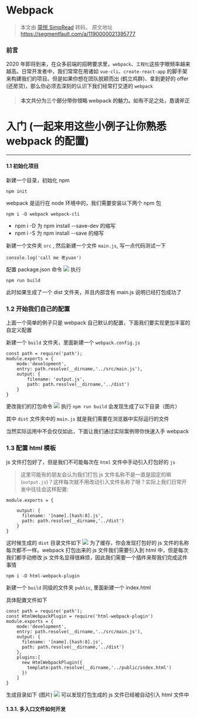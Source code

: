 # Webpack


> 本文由 [简悦 SimpRead](http://ksria.com/simpread/) 转码， 原文地址 https://segmentfault.com/a/1190000021395777

### 前言

2020 年即将到来，在众多前端的招聘要求里，`webpack`、`工程化`这些字眼频率越来越高。日常开发者中，我们常常在用诸如 `vue-cli`、`create-react-app` 的脚手架来构建我们的项目。但是如果你想在团队脱颖而出 (鹤立鸡群)、拿到更好的 offer (还房贷)，那么你必须去深刻的认识下我们经常打交道的 `webpack`

> #### 本文共分为三个部分带你领略 webpack 的魅力。如有不足之处，恳请斧正

# 入门 (一起来用这些小例子让你熟悉 webpack 的配置)

---

#### 1.1 初始化项目

新建一个目录，初始化 npm

```
npm init
```

webpack 是运行在 node 环境中的，我们需要安装以下两个 npm 包

```
npm i -D webpack webpack-cli
```

* npm i -D 为 npm install --save-dev 的缩写
* npm i -S 为 npm install --save 的缩写

新建一个文件夹 `src` , 然后新建一个文件 `main.js`, 写一点代码测试一下

```
console.log('call me 老yuan')
```

配置 package.json 命令
[![](assets/138142910-7f6726e6b998d057_articlex.png)](https://postimg.cc/BtwWLsDS)
执行

```
npm run build
```

此时如果生成了一个 dist 文件夹，并且内部含有 main.js 说明已经打包成功了

### 1.2 开始我们自己的配置

上面一个简单的例子只是 webpack 自己默认的配置，下面我们要实现更加丰富的自定义配置

新建一个 `build` 文件夹，里面新建一个 `webpack.config.js`

```
const path = require('path');
module.exports = {
    mode:'development', 
    entry: path.resolve(__dirname,'../src/main.js'),  
    output: {
        filename: 'output.js',    
        path: path.resolve(__dirname,'../dist')  
    }
}
```

更改我们的打包命令
[![](assets/2508638692-30e80cf6856aa6c7_articlex.png)](https://postimg.cc/xX1bsv8y)
执行 `npm run build`
会发现生成了以下目录（图片）

其中 `dist` 文件夹中的 `main.js` 就是我们需要在浏览器中实际运行的文件

当然实际运用中不会仅仅如此，下面让我们通过实际案例带你快速入手 webpack

### 1.3 配置 html 模板

js 文件打包好了，但是我们不可能每次在 `html` 文件中手动引入打包好的 `js`

> 这里可能有的朋友会认为我们打包 js 文件名称不是一直是固定的嘛 (`output.js`)？这样每次就不用改动引入文件名称了呀？实际上我们日常开发中往往会这样配置:

```
module.exports = {
  
    output: {
      filename: '[name].[hash:8].js',    
      path: path.resolve(__dirname,'../dist')  
    }
}
```

这时候生成的 `dist` 目录文件如下
[![](assets/2792967335-a24cea981a42e529_articlex.png)](https://postimg.cc/8sv9ZY0D)
为了缓存，你会发现打包好的 js 文件的名称每次都不一样。webpack 打包出来的 js 文件我们需要引入到 html 中，但是每次我们都手动修改 js 文件名显得很麻烦，因此我们需要一个插件来帮我们完成这件事情

```
npm i -D html-webpack-plugin
```

新建一个 `build` 同级的文件夹 `public`, 里面新建一个 index.html

具体配置文件如下

```
const path = require('path');
const HtmlWebpackPlugin = require('html-webpack-plugin')
module.exports = {
    mode:'development', 
    entry: path.resolve(__dirname,'../src/main.js'),  
    output: {
      filename: '[name].[hash:8].js',    
      path: path.resolve(__dirname,'../dist')  
    },
    plugins:[
      new HtmlWebpackPlugin({
        template:path.resolve(__dirname,'../public/index.html')
      })
    ]
}
```

生成目录如下 (图片)
[![](assets/2729064086-aba7ccb2c011381e_articlex.png)](https://postimg.cc/6yYkZvPG)
可以发现打包生成的 js 文件已经被自动引入 html 文件中

#### 1.3.1. 多入口文件如何开发
